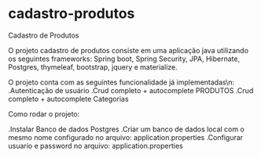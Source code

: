 # cadastro-produtos
Cadastro de Produtos

O projeto cadastro de produtos consiste em uma aplicação java utilizando os seguintes frameworks:
Spring boot, Spring Security, JPA, Hibernate, Postgres, thymeleaf, bootstrap, jquery e materialize.

O projeto conta com as seguintes funcionalidade já implementadas\n:
.Autenticação de usuário
.Crud completo + autocomplete PRODUTOS
.Crud completo + autocomplete Categorias


Como rodar o projeto:

.Instalar Banco de dados Postgres
.Criar um banco de dados local com o mesmo nome configurado no arquivo: application.properties
.Configurar usuario e password no arquivo: application.properties





